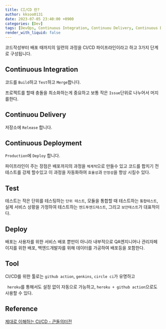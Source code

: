 ```yaml
---
title: CI/CD 란?
author: kksoo0131
date: 2023-07-05 23:40:00 +0900
categories: [Dev]
tags: [DevOps, Continuous Integration, Continuou Delivery, Continuous Deployment]
render_with_liquid: false
---
```

코드작성부터 배포 때까지의 일련의 과정을 CI/CD 파이프라인이라고 하고 3가지 단계로 구성됩니다.

## Continuous Integration
코드를 `Build`하고 `Test`하고 `Merge`합니다.

프로젝트를 할때 충돌을 최소화하는게 중요하고 보통 작은 `Issue`단위로 나누어서 머지를한다.
## Continuou Delivery
저장소에 `Release` 합니다.

## Continuous Deployment
`Production`에 `Deploy` 합니다.


파이프라인이 주는 장점은 배포까지의 과정을 `체계적`으로 만들수 있고 코드를 합치기 전 테스트를 강제 할수있고 이 과정을 자동화하여 `효율성`과 `안정성`을 향상 시킬수 있다.

## Test
 테스트는 작은 단위를 테스팅하는 `단위 테스트`, 모듈을 통합할 때 테스트하는 `통합테스트`, 실제 서비스 상황을 가정하여 테스트하는 `엔드투엔드테스트`, 그리고 `보안테스트`가 대표적이다.

 ## Deploy
 배포는 사용자를 위한 서비스 배포 뿐만이 아니라 내부적으로 QA엔지니어나 관리자페이지를 위한 배포, 백엔드개발자를 위해 데이터를 가공하여 배포등을 포함한다.

 ## Tool
 CI/CD를 위한 툴로는 `github action`, `genkins`, `circle ci`가 유명하고

` heroku`를 통해서도 설정 없이 자동으로 가능하고, `heroku + github action`으로도 사용할 수 있다.


## Reference

[제대로 이해하는 CI/CD - 큰돌의터전](https://www.youtube.com/watch?v=KTHZyV9yJGY)